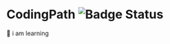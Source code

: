 
# CodingPath ![Badge Status](https://img.shields.io/badge/Learning-toCode-violet?style=flat&logoColor=violet&logoSize=auto)

🐸 i am learning


